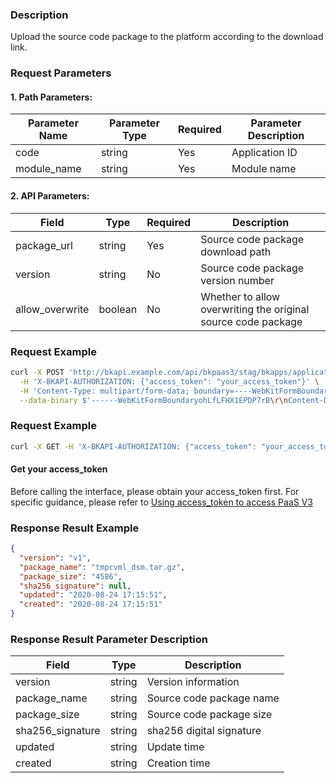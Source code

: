 ### Description
Upload the source code package to the platform according to the download link.


### Request Parameters

#### 1. Path Parameters:

| Parameter Name | Parameter Type | Required | Parameter Description |
| -------------- | -------------- | -------- | --------------------- |
| code           | string         | Yes      | Application ID        |
| module_name    | string         | Yes      | Module name           |

#### 2. API Parameters:

| Field           | Type    | Required | Description                 |
| --------------- | ------- | -------- | --------------------------- |
| package_url     | string  | Yes      | Source code package download path |
| version         | string  | No       | Source code package version number |
| allow_overwrite | boolean | No       | Whether to allow overwriting the original source code package |

### Request Example
```bash
curl -X POST 'http://bkapi.example.com/api/bkpaas3/stag/bkapps/applications/sundy820/modules/default/source_package/link/' \
  -H 'X-BKAPI-AUTHORIZATION: {"access_token": "your_access_token"}' \
  -H 'Content-Type: multipart/form-data; boundary=----WebKitFormBoundaryohLfLFHX1EPDP7rB' \
  --data-binary $'------WebKitFormBoundaryohLfLFHX1EPDP7rB\r\nContent-Disposition: form-data; name="package_url"\r\n\r\n   your source code package link  \r\n------WebKitFormBoundaryohLfLFHX1EPDP7rB\r\nContent-Disposition: form-data; name="version"\r\n\r\n  your version number  \r\n------WebKitFormBoundaryohLfLFHX1EPDP7rB\r\nContent-Disposition: form-data; name="allow_overwrite"\r\n\r\nfalse\r\n------WebKitFormBoundaryohLfLFHX1EPDP7rB--\r\n'
```

### Request Example
```bash
curl -X GET -H 'X-BKAPI-AUTHORIZATION: {"access_token": "your_access_token"}' http://bkapi.example.com/api/bkpaas3/prod/bkapps/applications/{code}/modules/{module_name}/envs/{environment}/released_info/
```

#### Get your access_token
Before calling the interface, please obtain your access_token first. For specific guidance, please refer to [Using access_token to access PaaS V3](https://bk.tencent.com/docs/markdown/PaaS/DevelopTools/BaseGuide/topics/paas/access_token)

### Response Result Example
```json
{
  "version": "v1",
  "package_name": "tmpcvml_dsm.tar.gz",
  "package_size": "4586",
  "sha256_signature": null,
  "updated": "2020-08-24 17:15:51",
  "created": "2020-08-24 17:15:51"
}
```

### Response Result Parameter Description

| Field             | Type   | Description       |
| ----------------- | ------ | ----------------- |
| version           | string | Version information |
| package_name      | string | Source code package name |
| package_size      | string | Source code package size |
| sha256_signature  | string | sha256 digital signature |
| updated           | string | Update time       |
| created           | string | Creation time     |
